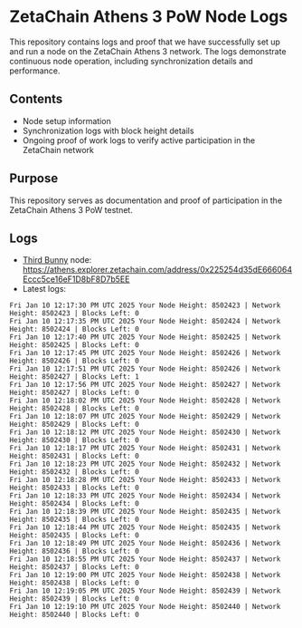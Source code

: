 # ZetaChain Athens 3 PoW Node Logs
This repository contains logs and proof that we have successfully set up and run a node on the ZetaChain Athens 3 network. The logs demonstrate continuous node operation, including synchronization details and performance.

## Contents
- Node setup information
- Synchronization logs with block height details
- Ongoing proof of work logs to verify active participation in the ZetaChain network

## Purpose
This repository serves as documentation and proof of participation in the ZetaChain Athens 3 PoW testnet.

## Logs

- [Third Bunny](https://thirdbunny.xyz/) node: https://athens.explorer.zetachain.com/address/0x225254d35dE666064Eccc5ce16eF1D8bF8D7b5EE
- Latest logs:
```
Fri Jan 10 12:17:30 PM UTC 2025 Your Node Height: 8502423 | Network Height: 8502423 | Blocks Left: 0
Fri Jan 10 12:17:35 PM UTC 2025 Your Node Height: 8502424 | Network Height: 8502424 | Blocks Left: 0
Fri Jan 10 12:17:40 PM UTC 2025 Your Node Height: 8502425 | Network Height: 8502425 | Blocks Left: 0
Fri Jan 10 12:17:45 PM UTC 2025 Your Node Height: 8502426 | Network Height: 8502426 | Blocks Left: 0
Fri Jan 10 12:17:51 PM UTC 2025 Your Node Height: 8502426 | Network Height: 8502427 | Blocks Left: 1
Fri Jan 10 12:17:56 PM UTC 2025 Your Node Height: 8502427 | Network Height: 8502427 | Blocks Left: 0
Fri Jan 10 12:18:02 PM UTC 2025 Your Node Height: 8502428 | Network Height: 8502428 | Blocks Left: 0
Fri Jan 10 12:18:07 PM UTC 2025 Your Node Height: 8502429 | Network Height: 8502429 | Blocks Left: 0
Fri Jan 10 12:18:12 PM UTC 2025 Your Node Height: 8502430 | Network Height: 8502430 | Blocks Left: 0
Fri Jan 10 12:18:17 PM UTC 2025 Your Node Height: 8502431 | Network Height: 8502431 | Blocks Left: 0
Fri Jan 10 12:18:23 PM UTC 2025 Your Node Height: 8502432 | Network Height: 8502432 | Blocks Left: 0
Fri Jan 10 12:18:28 PM UTC 2025 Your Node Height: 8502433 | Network Height: 8502433 | Blocks Left: 0
Fri Jan 10 12:18:33 PM UTC 2025 Your Node Height: 8502434 | Network Height: 8502434 | Blocks Left: 0
Fri Jan 10 12:18:39 PM UTC 2025 Your Node Height: 8502435 | Network Height: 8502435 | Blocks Left: 0
Fri Jan 10 12:18:44 PM UTC 2025 Your Node Height: 8502435 | Network Height: 8502435 | Blocks Left: 0
Fri Jan 10 12:18:49 PM UTC 2025 Your Node Height: 8502436 | Network Height: 8502436 | Blocks Left: 0
Fri Jan 10 12:18:55 PM UTC 2025 Your Node Height: 8502437 | Network Height: 8502437 | Blocks Left: 0
Fri Jan 10 12:19:00 PM UTC 2025 Your Node Height: 8502438 | Network Height: 8502438 | Blocks Left: 0
Fri Jan 10 12:19:05 PM UTC 2025 Your Node Height: 8502439 | Network Height: 8502439 | Blocks Left: 0
Fri Jan 10 12:19:10 PM UTC 2025 Your Node Height: 8502440 | Network Height: 8502440 | Blocks Left: 0
```
